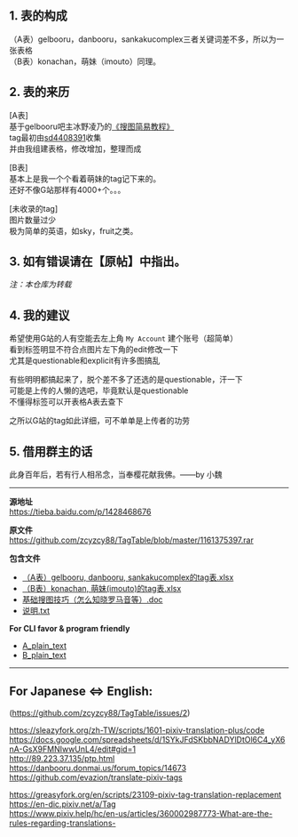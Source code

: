 ## 1. 表的构成  
  
（A表）gelbooru，danbooru，sankakucomplex三者关键词差不多，所以为一张表格  
（B表）konachan，萌妹（imouto）同理。  
  
## 2. 表的来历  
  
[A表]  
基于gelbooru吧主冰野凌乃的[《搜图简易教程》](http://tieba.baidu.com/p/1385229041)  
tag最初由[sd4408391](http://tieba.baidu.com/p/845084270)收集  
并由我组建表格，修改增加，整理而成  
  
[B表]  
基本上是我一个个看着萌妹的tag记下来的。  
还好不像G站那样有4000+个。。。  
  
[未收录的tag]  
图片数量过少  
极为简单的英语，如sky，fruit之类。  
  
## 3. 如有错误请在【原帖】中指出。  
  
*注：本仓库为转载*  
  
## 4. 我的建议  
  
希望使用G站的人有空能去左上角 `My Account` 建个账号（超简单）  
看到标签明显不符合点图片左下角的edit修改一下  
尤其是questionable和explicit有许多图搞乱  
  
有些明明都搞起来了，脱个差不多了还选的是questionable，汗一下  
可能是上传的人懒的选吧，毕竟默认是questionable  
不懂得标签可以开表格A表去查下  
  
之所以G站的tag如此详细，可不单单是上传者的功劳  
  
## 5. 借用群主的话  
  
此身百年后，若有行人相吊念，当奉樱花献我佛。——by 小魏  
  
---  
  
**源地址**  
https://tieba.baidu.com/p/1428468676  
  
**原文件**  
https://github.com/zcyzcy88/TagTable/blob/master/1161375397.rar  
  
**包含文件**  
- [（A表）gelbooru, danbooru, sankakucomplex的tag表.xlsx](https://zcyzcy88.github.io/TagTable/A/Sheet1.html)  
- [（B表）konachan, 萌妹(imouto)的tag表.xlsx](https://zcyzcy88.github.io/TagTable/B/Sheet1.html)  
- [基础搜图技巧（怎么知晓罗马音等）.doc](https://github.com/zcyzcy88/TagTable/issues/1)  
- [说明.txt](https://github.com/zcyzcy88/TagTable/blob/master/README.md)  
  
**For CLI favor & program friendly**  
- [A_plain_text](https://github.com/zcyzcy88/TagTable/blob/master/A/plain.txt)  
- [B_plain_text](https://github.com/zcyzcy88/TagTable/blob/master/B/plain.txt)  
  
---  
  
## For Japanese ⇔ English:  
(https://github.com/zcyzcy88/TagTable/issues/2)  
  
https://sleazyfork.org/zh-TW/scripts/1601-pixiv-translation-plus/code  
https://docs.google.com/spreadsheets/d/1SYkJFdSKbbNADYlDtOl6C4_yX6nA-GsX9FMNIwwUnL4/edit#gid=1  
http://89.223.37.135/ptp.html  
https://danbooru.donmai.us/forum_topics/14673  
https://github.com/evazion/translate-pixiv-tags  
  
https://greasyfork.org/en/scripts/23109-pixiv-tag-translation-replacement  
https://en-dic.pixiv.net/a/Tag  
https://www.pixiv.help/hc/en-us/articles/360002987773-What-are-the-rules-regarding-translations-  
